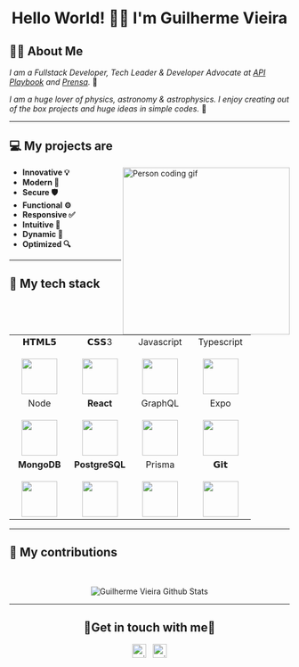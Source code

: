 <h1 align="center"> Hello World! 👋🏼 I'm Guilherme Vieira</h1>

## 👦🏼 About Me

*I am a Fullstack Developer, Tech Leader & Developer Advocate at [API Playbook](https://github.com/apiplaybook) and [Prensa](https://github.com/readprensa).* 🤩

*I am a huge lover of physics, astronomy & astrophysics. I enjoy creating out of the box projects and huge ideas in simple codes.* 🌌
<br/>

----------

## 💻 My projects are
<img align="right" alt="Person coding gif" src="https://super.abril.com.br/wp-content/uploads/2016/09/super_imggato_digitando_0.gif" width="300" />

- **Innovative 💡**
- **Modern 🚀**
- **Secure 🛡️**
- **Functional ⚙️**
- **Responsive ✅**
- **Intuitive 🤩**
- **Dynamic 🧬**
- **Optimized 🔍**

----------

## 🔭 My tech stack
<br />
<table align="center">
  <tbody>
    <tr valign="top">
      <td width="25%" align="center">
        <span>𝗛𝗧𝗠𝗟𝟱</span><br><br>
        <img height="64px" src="https://cdn.svgporn.com/logos/html-5.svg">
      </td>
      <td width="25%" align="center">
        <span>𝗖𝗦𝗦3</span><br><br>
        <img height="64px" src="https://cdn.svgporn.com/logos/css-3.svg">
      </td>
      <td width="25%" align="center">
        <span>Javascript</span><br><br>
        <img height="64px" src="https://cdn.svgporn.com/logos/javascript.svg">
      </td>
      <td width="25%" align="center">
        <span>Typescript</span><br><br>
        <img height="64px" src="https://cdn.svgporn.com/logos/typescript.svg">
      </td>
    </tr>
    <tr valign="top">
      <td width="25%" align="center">
        <span>Node</span><br><br>
        <img height="64px" src="https://cdn.svgporn.com/logos/nodejs.svg">
      </td>
      <td width="25%" align="center">
        <span><b>React</b></span><br><br>
        <img height="64px" src="https://cdn4.iconfinder.com/data/icons/logos-3/600/React.js_logo-512.png">
      </td>
      <td width="25%" align="center">
        <span>GraphQL</span><br><br>
        <img height="64px" src="https://cdn.svgporn.com/logos/graphql.svg">
      </td>
      <td width="25%" align="center">
        <span>Expo</span><br><br>
        <img height="64px" src="https://cdn.svgporn.com/logos/expo.svg">
      </td>
    </tr>
    <tr valign="top">
      <td width="25%" align="center">
        <span><b>MongoDB</b></span><br><br>
        <img height="64px" src="https://cdn.svgporn.com/logos/mongodb.svg">
      </td>
      <td width="25%" align="center">
        <span><b>PostgreSQL</b></span><br><br>
        <img height="64px" src="https://cdn.svgporn.com/logos/postgresql.svg">
      </td>
      <td width="25%" align="center">
        <span>Prisma</span><br><br>
        <img height="64px" src="https://cdn.svgporn.com/logos/prisma.svg">
      </td>
      <td width="25%" align="center">
        <span>𝗚𝗶𝘁</span><br><br>
        <img height="64px" src="https://cdn.svgporn.com/logos/git-icon.svg">
      </td>
    </tr>
  </tbody>
</table>

----------

## 💼 My contributions
<br/>
<p align="center">
  <img align="center" src="https://github-readme-stats.vercel.app/api?username=guivpw&show_icons=true&title_color=fff&icon_color=109eff&text_color=9f9f9f&bg_color=151515" alt="Guilherme Vieira Github Stats">
</p>

----------
<h2 align="center">
  🌟Get in touch with me🌟
</h2>
<p align="center">
  <a href="https://www.linkedin.com/in/guilherme-p-17b8b2114/" target="_blank"><img align="center" src="https://cdn.jsdelivr.net/npm/simple-icons@3.1.0/icons/linkedin.svg" alt="guilherme_linkedin" height="25" width="25" /></a>&nbsp;&nbsp;
  <a href="https://www.instagram.com/gui_vieira_p/" target="_blank"><img align="center" src="https://cdn.jsdelivr.net/npm/simple-icons@3.0.1/icons/instagram.svg" alt="guilherme_instagram" height="25" width="25" /></a>
</p>
<br>
